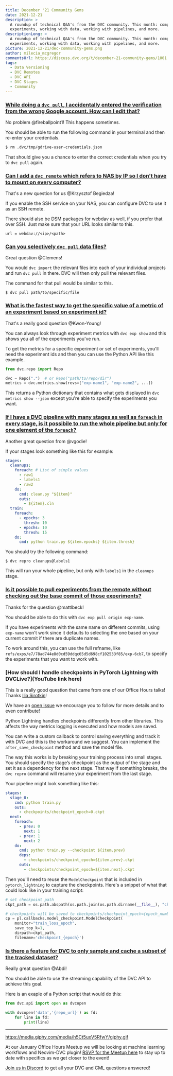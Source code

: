 ```yaml
---
title: December '21 Community Gems
date: 2021-12-21
description: >
  A roundup of technical Q&A's from the DVC community. This month: comparing
  experiments, working with data, working with pipelines, and more.
descriptionLong: >
  A roundup of technical Q&A's from the DVC community. This month: comparing
  experiments, working with data, working with pipelines, and more.
picture: 2021-12-21/dec-community-gems.png
author: milecia_mcgregor
commentsUrl: https://discuss.dvc.org/t/december-21-community-gems/1001
tags:
  - Data Versioning
  - DVC Remotes
  - DVC API
  - DVC Stages
  - Community
---
```


### [While doing a `dvc pull`, I accidentally entered the verification from the wrong Google account. How can I edit that?](https://discord.com/channels/485586884165107732/563406153334128681/908437162150739978)

No problem @fireballpoint1! This happens sometimes.

You should be able to run the following command in your terminal and then
re-enter your credentials.

```bash
$ rm .dvc/tmp/gdrive-user-credentials.json
```

That should give you a chance to enter the correct credentials when you try to
`dvc pull` again.

### [Can I add a `dvc remote` which refers to NAS by IP so I don't have to mount on every computer?](https://discord.com/channels/485586884165107732/563406153334128681/912667503283564544)

That's a new question for us @Krzysztof Begiedza!

If you enable the SSH service on your NAS, you can configure DVC to use it as an
SSH remote.

There should also be DSM packages for webdav as well, if you prefer that over
SSH. Just make sure that your URL looks similar to this.

```dvc
url = webdav://<ip>/<path>
```

### [Can you selectively `dvc pull` data files?](https://discord.com/channels/485586884165107732/563406153334128681/913713923667148850)

Great question @Clemens!

You would `dvc import` the relevant files into each of your individual projects
and run `dvc pull` in there. DVC will then only pull the relevant files.

The command for that pull would be similar to this.

```dvc
$ dvc pull path/to/specific/file
```

### [What is the fastest way to get the specific value of a metric of an experiment based on experiment id?](https://discord.com/channels/485586884165107732/563406153334128681/916328260856590346)

That's a really good question @Kwon-Young!

You can always look through experiment metrics with `dvc exp show` and this
shows you all of the experiments you've run.

To get the metrics for a specific experiment or set of experiments, you'll need
the experiment ids and then you can use the Python API like this example.

```python
from dvc.repo import Repo

dvc = Repo(".")  # or Repo("path/to/repo/dir")
metrics = dvc.metrics.show(revs=["exp-name1", "exp-name2", ...])
```

This returns a Python dictionary that contains what gets displayed in
`dvc metrics show --json` except you're able to specify the experiments you
want.

### [If I have a DVC pipeline with many stages as well as `foreach` in every stage, is it possibile to run the whole pipeline but only for one element of the `foreach`?](https://discord.com/channels/485586884165107732/563406153334128681/915986804577026088)

Another great question from @vgodie!

If your stages look something like this for example:

```yaml
stages:
  cleanups:
    foreach: # List of simple values
      - raw1
      - labels1
      - raw2
    do:
      cmd: clean.py "${item}"
      outs:
        - ${item}.cln
  train:
    foreach:
      - epochs: 3
        thresh: 10
      - epochs: 10
        thresh: 15
    do:
      cmd: python train.py ${item.epochs} ${item.thresh}
```

You should try the following command:

```dvc
$ dvc repro cleanups@labels1
```

This will run your whole pipeline, but only with `labels1` in the `cleanups`
stage.

### [Is it possible to pull experiments from the remote without checking out the base commit of those experiments?](https://discord.com/channels/485586884165107732/485596304961962003/910481311905505290)

Thanks for the question @mattlbeck!

You should be able to do this with `dvc exp pull origin exp-name`.

If you have experiments with the same name on different commits, using
`exp-name` won't work since it defaults to selecting the one based on your
current commit if there are duplicate names.

To work around this, you can use the full refname, like
`refs/exps/e7/78ad744e8d0cd59ddqc65d5d698cf102533f85/exp-6cb7`, to specify the
experiments that you want to work with.

### [How should I handle checkpoints in PyTorch Lightning with DVCLive?](YouTube link here)

This is a really good question that came from one of our Office Hours talks!
Thanks [Ilia Sirotkin](https://www.linkedin.com/in/sirily/)!

We have an [open issue](https://github.com/iterative/dvclive/issues/170) we
encourage you to follow for more details and to even contribute!

Python Lightning handles checkpoints differently from other libraries. This
affects the way metrics logging is executed and how models are saved.

You can write a custom callback to control saving everything and track it with
DVC and this is the workaround we suggest. You can implement the
`after_save_checkpoint` method and save the model file.

The way this works is by breaking your training process into small stages. You
should specify the stage’s checkpoint as the output of the stage and set it as a
dependency for the next stage. That way if something breaks, the `dvc repro`
command will resume your experiment from the last stage.

Your pipeline might look something like this:

```yaml
stages:
  stage_0:
    cmd: python train.py
    outs:
      - checkpoints/checkpoint_epoch=0.ckpt
  next:
    foreach:
      - prev: 0
        next: 1
      - prev: 1
        next: 2
    do:
      cmd: python train.py --checkpoint ${item.prev}
      deps:
        - checkpoints/checkpoint_epoch=${item.prev}.ckpt
      outs:
        - checkpoints/checkpoint_epoch=${item.next}.ckpt
```

Then you'll need to reuse the `ModelCheckpoint` that is included in
`pytorch_lightning` to capture the checkpoints. Here's a snippet of what that
could look like in your training script:

```python
# set checkpoint path
ckpt_path = os.path.abspath(os.path.join(os.path.dirname(__file__), "checkpoints"))

# checkpoints will be saved to checkpoints/checkpoint_epoch={epoch_number}.ckpt
cp = pl.callbacks.model_checkpoint.ModelCheckpoint(
    monitor="train_loss_epoch",
    save_top_k=1,
    dirpath=ckpt_path,
    filename='checkpoint_{epoch}')
```

### [Is there a feature for DVC to only sample and cache a subset of the tracked dataset?](https://discord.com/channels/485586884165107732/485596304961962003/917778575845900340)

Really great question @Abdi!

You should be able to use the streaming capability of the DVC API to achieve
this goal.

Here is an exaple of a Python script that would do this:

```python
from dvc.api import open as dvcopen

with dvcopen('data','{repo_url}') as fd:
    for line in fd:
        print(line)
```

---

https://media.giphy.com/media/h5Ct5uxV5RfwY/giphy.gif

At our January Office Hours Meetup we will be looking at machine learning
workflows and Neovim-DVC plugin!
[RSVP for the Meetup here](https://www.meetup.com/DVC-Community-Virtual-Meetups/events/282663146/)
to stay up to date with specifics as we get closer to the event!

[Join us in Discord](https://discord.com/invite/dvwXA2N) to get all your DVC and
CML questions answered!
